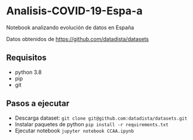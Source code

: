 # Analisis-COVID-19-Espa-a

Notebook analizando evolución de datos en España

Datos obtenidos de https://github.com/datadista/datasets

## Requisitos

- python 3.8
- pip
- git

## Pasos a ejecutar

- Descarga dataset:
  `git clone git@github.com:datadista/datasets.git`
- Instalar paquetes de python
  `pip install -r requirements.txt`
- Ejecutar notebook
  `jupyter notebook CCAA.ipynb`
